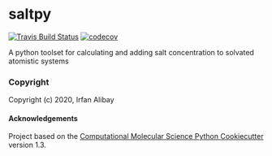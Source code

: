 saltpy
==============================
[//]: # (Badges)
[![Travis Build Status](https://travis-ci.com/IAlibay/saltpy.svg?branch=master)](https://travis-ci.com/IAlibay/saltpy)
[![codecov](https://codecov.io/gh/IAlibay/saltpy/branch/master/graph/badge.svg)](https://codecov.io/gh/IAlibay/saltpy/branch/master)


A python toolset for calculating and adding salt concentration to solvated atomistic systems

### Copyright

Copyright (c) 2020, Irfan Alibay


#### Acknowledgements
 
Project based on the 
[Computational Molecular Science Python Cookiecutter](https://github.com/molssi/cookiecutter-cms) version 1.3.

